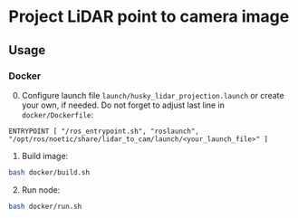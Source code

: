 # Project LiDAR point to camera image

## Usage

### Docker

0. Configure launch file `launch/husky_lidar_projection.launch` or create your own, if needed. Do not forget to adjust last line in `docker/Dockerfile`: 

```
ENTRYPOINT [ "/ros_entrypoint.sh", "roslaunch", "/opt/ros/noetic/share/lidar_to_cam/launch/<your_launch_file>" ]
```

1. Build image:

```bash
bash docker/build.sh
```

2. Run node:

```bash
bash docker/run.sh
```
